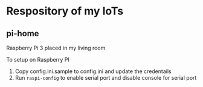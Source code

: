 # Respository of my IoTs

## pi-home
Raspberry Pi 3 placed in my living room

To setup on Raspberry PI
1. Copy config.ini.sample to config.ini and update the credentails
2. Run `raspi-config` to enable serial port and disable console for serial port

